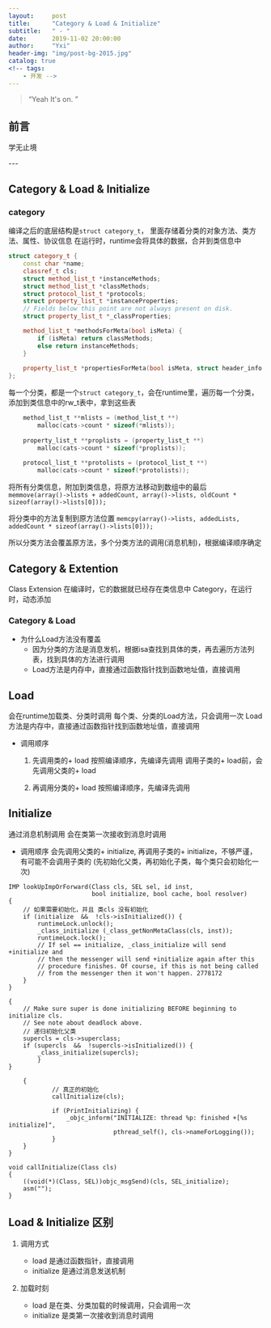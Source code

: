 ```yaml
---
layout:     post
title:      "Category & Load & Initialize"
subtitle:   " - "
date:       2019-11-02 20:00:00
author:     "Yxi"
header-img: "img/post-bg-2015.jpg"
catalog: true
<!-- tags:
    - 开发 -->
---
```


> “Yeah It's on. ”


## 前言
学无止境

<p id = "build"></p>
---

## Category & Load & Initialize

### category
编译之后的底层结构是`struct category_t`， 里面存储着分类的对象方法、类方法、属性、协议信息
在运行时，runtime会将具体的数据，合并到类信息中
```cpp
struct category_t {
    const char *name;
    classref_t cls;
    struct method_list_t *instanceMethods;
    struct method_list_t *classMethods;
    struct protocol_list_t *protocols;
    struct property_list_t *instanceProperties;
    // Fields below this point are not always present on disk.
    struct property_list_t *_classProperties;

    method_list_t *methodsForMeta(bool isMeta) {
        if (isMeta) return classMethods;
        else return instanceMethods;
    }
    
    property_list_t *propertiesForMeta(bool isMeta, struct header_info *hi);
};
```

每一个分类，都是一个`struct category_t`，会在runtime里，遍历每一个分类，添加到类信息中的rw_t表中，拿到这些表
```c
    method_list_t **mlists = (method_list_t **)
        malloc(cats->count * sizeof(*mlists));
        
    property_list_t **proplists = (property_list_t **)
        malloc(cats->count * sizeof(*proplists));
        
    protocol_list_t **protolists = (protocol_list_t **)
        malloc(cats->count * sizeof(*protolists));
```

将所有分类信息，附加到类信息，将原方法移动到数组中的最后
` memmove(array()->lists + addedCount, array()->lists, oldCount * sizeof(array()->lists[0]));`

将分类中的方法复制到原方法位置
`memcpy(array()->lists, addedLists, addedCount * sizeof(array()->lists[0]));`

所以分类方法会覆盖原方法，多个分类方法的调用(消息机制)，根据编译顺序确定

## Category & Extention
Class Extension 在编译时，它的数据就已经存在类信息中
Category，在运行时，动态添加

### Category & Load
- 为什么Load方法没有覆盖
    - 因为分类的方法是消息发机，根据isa查找到具体的类，再去遍历方法列表，找到具体的方法进行调用
    - Load方法是内存中，直接通过函数指针找到函数地址值，直接调用

## Load
会在runtime加载类、分类时调用
每个类、分类的Load方法，只会调用一次
Load方法是内存中，直接通过函数指针找到函数地址值，直接调用

- 调用顺序
  1. 先调用类的+ load
  按照编译顺序，先编译先调用
  调用子类的+ load前，会先调用父类的+ load

  2. 再调用分类的+ load
  按照编译顺序，先编译先调用

## Initialize
通过消息机制调用
会在类第一次接收到消息时调用

- 调用顺序
  会先调用父类的+ initialize, 再调用子类的+ initialize，不够严谨，有可能不会调用子类的
  (先初始化父类，再初始化子类，每个类只会初始化一次)
  
```
IMP lookUpImpOrForward(Class cls, SEL sel, id inst, 
                       bool initialize, bool cache, bool resolver)
{
    // 如果需要初始化，并且 类cls 没有初始化
    if (initialize  &&  !cls->isInitialized()) {
        runtimeLock.unlock();
        _class_initialize (_class_getNonMetaClass(cls, inst));
        runtimeLock.lock();
        // If sel == initialize, _class_initialize will send +initialize and 
        // then the messenger will send +initialize again after this 
        // procedure finishes. Of course, if this is not being called 
        // from the messenger then it won't happen. 2778172
    }
}
```

``` void _class_initialize(Class cls)
{
    // Make sure super is done initializing BEFORE beginning to initialize cls.
    // See note about deadlock above.
    // 递归初始化父类
    supercls = cls->superclass;
    if (supercls  &&  !supercls->isInitialized()) {
        _class_initialize(supercls);
        }
}
```

```
    {
            // 真正的初始化
            callInitialize(cls);

            if (PrintInitializing) {
                _objc_inform("INITIALIZE: thread %p: finished +[%s initialize]",
                             pthread_self(), cls->nameForLogging());
            }
    }
}
```

```
void callInitialize(Class cls)
{
    ((void(*)(Class, SEL))objc_msgSend)(cls, SEL_initialize);
    asm("");
}
```

## Load & Initialize 区别
1. 调用方式
    - load 是通过函数指针，直接调用
    - initialize 是通过消息发送机制

2. 加载时刻
    - load 是在类、分类加载的时候调用，只会调用一次
    - initialize 是类第一次接收到消息时调用 